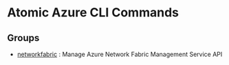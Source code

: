 # Atomic Azure CLI Commands

## Groups

- [networkfabric](/Commands/networkfabric/readme.md)
: Manage Azure Network Fabric Management Service API
